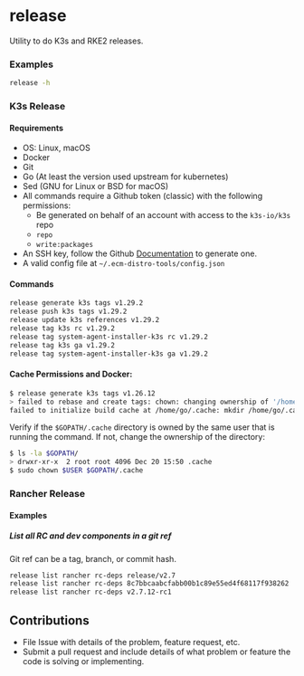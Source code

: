 # release

Utility to do K3s and RKE2 releases.

### Examples

```sh
release -h
```

### K3s Release
#### Requirements
* OS: Linux, macOS
* Docker
* Git
* Go (At least the version used upstream for kubernetes)
* Sed (GNU for Linux or BSD for macOS)
* All commands require a Github token (classic) with the following permissions:
  * Be generated on behalf of an account with access to the `k3s-io/k3s` repo
  * `repo`
  * `write:packages`    
* An SSH key, follow the Github [Documentation](https://docs.github.com/en/authentication/connecting-to-github-with-ssh) to generate one.
* A valid config file at `~/.ecm-distro-tools/config.json`

#### Commands
```bash
release generate k3s tags v1.29.2
release push k3s tags v1.29.2
release update k3s references v1.29.2
release tag k3s rc v1.29.2
release tag system-agent-installer-k3s rc v1.29.2
release tag k3s ga v1.29.2
release tag system-agent-installer-k3s ga v1.29.2
```

#### Cache Permissions and Docker:
```bash
$ release generate k3s tags v1.26.12
> failed to rebase and create tags: chown: changing ownership of '/home/go/.cache': Operation not permitted
failed to initialize build cache at /home/go/.cache: mkdir /home/go/.cache/00: permission denied 
```
Verify if the `$GOPATH/.cache` directory is owned by the same user that is running the command. If not, change the ownership of the directory:
```bash
$ ls -la $GOPATH/
> drwxr-xr-x  2 root root 4096 Dec 20 15:50 .cache
$ sudo chown $USER $GOPATH/.cache
```

### Rancher Release
#### Examples
##### List all RC and dev components in a git ref
Git ref can be a tag, branch, or commit hash.
```bash
release list rancher rc-deps release/v2.7
release list rancher rc-deps 8c7bbcaabcfabb00b1c89e55ed4f68117f938262
release list rancher rc-deps v2.7.12-rc1
```

## Contributions

* File Issue with details of the problem, feature request, etc.
* Submit a pull request and include details of what problem or feature the code is solving or implementing.
